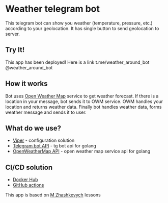 # Weather telegram bot
This telegram bot can show you weather (temperature, pressure, etc.) according to your geolocation. It has single button to send geolocation to server. 
## Try It!
This app has been deployed! Here is a link t.me/weather_around_bot
@weather_around_bot

## How it works
Bot uses [Open Weather Map](https://openweathermap.org/) service to get weather forecast. If there is a location in your message, bot sends it to OWM service. OWM handles your location and returns weather data. Finally bot handles weather data, forms weather message and sends it to user.

## What do we use?

 - [Viper](https://github.com/spf13/viper) - configuration solution
 - [Telegram bot API](https://github.com/go-telegram-bot-api/telegram-bot-api) - tg bot api for golang
 - [OpenWeatherMap API](https://github.com/briandowns/openweathermap) - open weather map service api for golang
 ## CI/CD solution
 - [Docker Hub](https://hub.docker.com/)
 - [GitHub actions](https://docs.github.com/en/actions)

This app is based on [M Zhashkevych](https://github.com/zhashkevych) lessons
